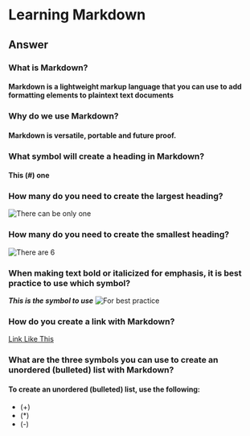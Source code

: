 # Learning Markdown

## Answer

### What is Markdown?
#### Markdown is a lightweight markup language that you can use to add formatting elements to plaintext text documents
### Why do we use Markdown?
#### Markdown is versatile, portable and future proof.
### What symbol will create a heading in Markdown?
#### This (#) one
### How many do you need to create the largest heading?
![There can be only one](https://images.unsplash.com/photo-1660476234296-9758ede11977?ixlib=rb-4.0.3&ixid=M3wxMjA3fDB8MHxzZWFyY2h8MzZ8fDF8ZW58MHx8MHx8fDI%3D&auto=format&fit=crop&w=500&q=60)

### How many do you need to create the smallest heading?
![There are 6](https://images.unsplash.com/photo-1484335629320-0e089b87a106?ixlib=rb-4.0.3&ixid=M3wxMjA3fDB8MHxzZWFyY2h8NDl8fDZ8ZW58MHx8MHx8fDI%3D&auto=format&fit=crop&w=500&q=60)

### When making text bold or italicized for emphasis, it is best practice to use which symbol?
***This is the symbol to use***
![For best practice](https://images.unsplash.com/photo-1638271216724-61860626175c?ixlib=rb-4.0.3&ixid=M3wxMjA3fDB8MHxzZWFyY2h8MXx8YXN0ZXJpc2t8ZW58MHx8MHx8fDI%3D&auto=format&fit=crop&w=500&q=60)
### How do you create a link with Markdown?
[Link Like This](https://www.markdownguide.org/basic-syntax/)
### What are the three symbols you can use to create an unordered (bulleted) list with Markdown?
#### To create an unordered (bulleted) list, use the following:
- (+)
- (*)
- (-)
